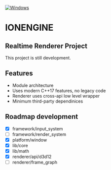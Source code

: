 [![Windows](https://github.com/a3st/ionengine_ops/actions/workflows/windows.yml/badge.svg?branch=main)](https://github.com/a3st/ionengine_ops/actions/workflows/windows.yml)

# IONENGINE
## Realtime Renderer Project
This project is still development.

## Features

- Module architecture
- Uses modern C++17 features, no legacy code
- Renderer uses cross-api low level wrapper
- Minimum third-party dependinices

## Roadmap development

- [x] framework/input_system
- [ ] framework/render_system
- [x] platform/window
- [x] lib/core
- [x] lib/math
- [x] renderer/api/d3d12
- [ ] renderer/frame_graph
